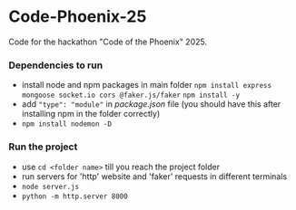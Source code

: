 # Code-Phoenix-25
Code for the hackathon "Code of the Phoenix" 2025.

### Dependencies to run
  - install node and npm packages in main folder
  ` npm install express mongoose socket.io cors @faker.js/faker `
  ` npm install -y `
  - add ` "type": "module" ` in _package.json_ file (you should have this after installing npm in the folder correctly)
  - ` npm install nodemon -D ` 

### Run the project
  - use `cd <folder name>` till you reach the project folder
  - run servers for 'http' website and 'faker' requests in different terminals
  - ` node server.js `
  - ` python -m http.server 8000 `

